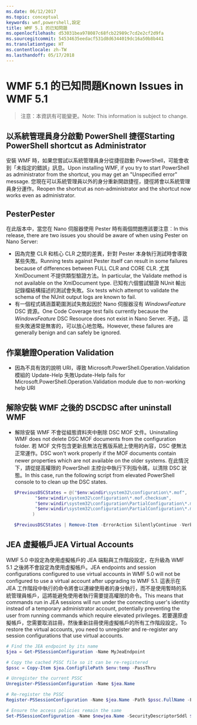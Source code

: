 ```yaml
---
ms.date: 06/12/2017
ms.topic: conceptual
keywords: wmf,powershell,設定
title: WMF 5.1 的已知問題
ms.openlocfilehash: d53031bea978087c68fcb22989c7cd2e2cf2d9fa
ms.sourcegitcommit: 54534635eedacf531d8d6344019dc16a50b8b441
ms.translationtype: HT
ms.contentlocale: zh-TW
ms.lasthandoff: 05/17/2018
---
```

# <a name="known-issues-in-wmf-51"></a><span data-ttu-id="4e91b-103">WMF 5.1 的已知問題</span><span class="sxs-lookup"><span data-stu-id="4e91b-103">Known Issues in WMF 5.1</span></span> #

> <span data-ttu-id="4e91b-104">注意：本資訊有可能變更。</span><span class="sxs-lookup"><span data-stu-id="4e91b-104">Note: This information is subject to change.</span></span>

## <a name="starting-powershell-shortcut-as-administrator"></a><span data-ttu-id="4e91b-105">以系統管理員身分啟動 PowerShell 捷徑</span><span class="sxs-lookup"><span data-stu-id="4e91b-105">Starting PowerShell shortcut as Administrator</span></span>
<span data-ttu-id="4e91b-106">安裝 WMF 時，如果您嘗試以系統管理員身分從捷徑啟動 PowerShell，可能會收到「未指定的錯誤」訊息。</span><span class="sxs-lookup"><span data-stu-id="4e91b-106">Upon installing WMF, if you try to start PowerShell as administrator from the shortcut, you may get an "Unspecified error" message.</span></span>
<span data-ttu-id="4e91b-107">您現在可以系統管理員以外的身分重新開啟捷徑，捷徑將會以系統管理員身分運作。</span><span class="sxs-lookup"><span data-stu-id="4e91b-107">Reopen the shortcut as non-administrator and the shortcut now works even as administrator.</span></span>

## <a name="pester"></a><span data-ttu-id="4e91b-108">Pester</span><span class="sxs-lookup"><span data-stu-id="4e91b-108">Pester</span></span>
<span data-ttu-id="4e91b-109">在此版本中，當您在 Nano 伺服器使用 Pester 時有兩個問題應該要注意︰</span><span class="sxs-lookup"><span data-stu-id="4e91b-109">In this release, there are two issues you should be aware of when using Pester on Nano Server:</span></span>

* <span data-ttu-id="4e91b-110">因為完整 CLR 和核心 CLR 之間的差異，針對 Pester 本身執行測試時會導致某些失敗。</span><span class="sxs-lookup"><span data-stu-id="4e91b-110">Running tests against Pester itself can result in some failures because of differences between FULL CLR and CORE CLR.</span></span> <span data-ttu-id="4e91b-111">尤其 XmlDocument 不提供類型驗證方法。</span><span class="sxs-lookup"><span data-stu-id="4e91b-111">In particular, the Validate method is not available on the XmlDocument type.</span></span> <span data-ttu-id="4e91b-112">已知有六個嘗試驗證 NUnit 輸出記錄檔結構描述的測試會失敗。</span><span class="sxs-lookup"><span data-stu-id="4e91b-112">Six tests which attempt to validate the schema of the NUnit output logs are known to fail.</span></span>
* <span data-ttu-id="4e91b-113">有一個程式碼涵蓋範圍測試失敗起因於 Nano 伺服器沒有 *WindowsFeature* DSC 資源。</span><span class="sxs-lookup"><span data-stu-id="4e91b-113">One Code Coverage test fails currently because the *WindowsFeature* DSC Resource does not exist in Nano Server.</span></span> <span data-ttu-id="4e91b-114">不過，這些失敗通常是無害的，可以放心地忽略。</span><span class="sxs-lookup"><span data-stu-id="4e91b-114">However, these failures are generally benign and can safely be ignored.</span></span>

## <a name="operation-validation"></a><span data-ttu-id="4e91b-115">作業驗證</span><span class="sxs-lookup"><span data-stu-id="4e91b-115">Operation Validation</span></span>

* <span data-ttu-id="4e91b-116">因為不具有效的說明 URI，導致 Microsoft.PowerShell.Operation.Validation 模組的 Update-Help 失敗</span><span class="sxs-lookup"><span data-stu-id="4e91b-116">Update-Help fails for Microsoft.PowerShell.Operation.Validation module due to non-working help URI</span></span>

## <a name="dsc-after-uninstall-wmf"></a><span data-ttu-id="4e91b-117">解除安裝 WMF 之後的 DSC</span><span class="sxs-lookup"><span data-stu-id="4e91b-117">DSC after uninstall WMF</span></span>
* <span data-ttu-id="4e91b-118">解除安裝 WMF 不會從組態資料夾中刪除 DSC MOF 文件。</span><span class="sxs-lookup"><span data-stu-id="4e91b-118">Uninstalling WMF does not delete DSC MOF documents from the configuration folder.</span></span> <span data-ttu-id="4e91b-119">若 MOF 文件包含更新且無法在舊版系統上使用的內容，DSC 便無法正常運作。</span><span class="sxs-lookup"><span data-stu-id="4e91b-119">DSC won't work properly if the MOF documents contain newer properties which are not available on the older systems.</span></span> <span data-ttu-id="4e91b-120">在此情況下，請從提高權限的 PowerShell 主控台中執行下列指令碼，以清除 DSC 狀態。</span><span class="sxs-lookup"><span data-stu-id="4e91b-120">In this case, run the following script from elevated PowerShell console to to clean up the DSC states.</span></span>
 ```powershell
    $PreviousDSCStates = @("$env:windir\system32\configuration\*.mof",
            "$env:windir\system32\configuration\*.mof.checksum",
            "$env:windir\system32\configuration\PartialConfiguration\*.mof",
            "$env:windir\system32\configuration\PartialConfiguration\*.mof.checksum"
           )

    $PreviousDSCStates | Remove-Item -ErrorAction SilentlyContinue -Verbose
 ```

## <a name="jea-virtual-accounts"></a><span data-ttu-id="4e91b-121">JEA 虛擬帳戶</span><span class="sxs-lookup"><span data-stu-id="4e91b-121">JEA Virtual Accounts</span></span>
<span data-ttu-id="4e91b-122">WMF 5.0 中設定為使用虛擬帳戶的 JEA 端點與工作階段設定，在升級為 WMF 5.1 之後將不會設定為使用虛擬帳戶。</span><span class="sxs-lookup"><span data-stu-id="4e91b-122">JEA endpoints and session configurations configured to use virtual accounts in WMF 5.0 will not be configured to use a virtual account after upgrading to WMF 5.1.</span></span>
<span data-ttu-id="4e91b-123">這表示在 JEA 工作階段中執行的命令將會以連線使用者的身分執行，而不是使用暫時的系統管理員帳戶，這將能避免使用者執行需要提高權限的命令。</span><span class="sxs-lookup"><span data-stu-id="4e91b-123">This means that commands run in JEA sessions will run under the connecting user's identity instead of a temporary administrator account, potentially preventing the user from running commands which require elevated privileges.</span></span>
<span data-ttu-id="4e91b-124">若要還原虛擬帳戶，您需要取消註冊，然後重新註冊使用虛擬帳戶的所有工作階段設定。</span><span class="sxs-lookup"><span data-stu-id="4e91b-124">To restore the virtual accounts, you need to unregister and re-register any session configurations that use virtual accounts.</span></span>

```powershell
# Find the JEA endpoint by its name
$jea = Get-PSSessionConfiguration -Name MyJeaEndpoint

# Copy the cached PSSC file so it can be re-registered
$pssc = Copy-Item $jea.ConfigFilePath $env:temp -PassThru

# Unregister the current PSSC
Unregister-PSSessionConfiguration -Name $jea.Name

# Re-register the PSSC
Register-PSSessionConfiguration -Name $jea.Name -Path $pssc.FullName -Force

# Ensure the access policies remain the same
Set-PSSessionConfiguration -Name $newjea.Name -SecurityDescriptorSddl $jea.SecurityDescriptorSddl
```
